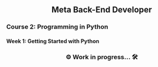 ## <div align="center"> Meta Back-End Developer </div>
### Course 2: Programming in Python

#### Week 1: Getting Started with Python


### <div align="center"> ⚙️ Work in progress... 🛠️ </div>
